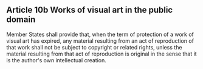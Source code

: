 ## Article 10b Works of visual art in the public domain

Member States shall provide that, when the term of protection of a work of visual art has expired, any material resulting from an act of reproduction of that work shall not be subject to copyright or related rights, unless the material resulting from that act of reproduction is original in the sense that it is the author's own intellectual creation.
